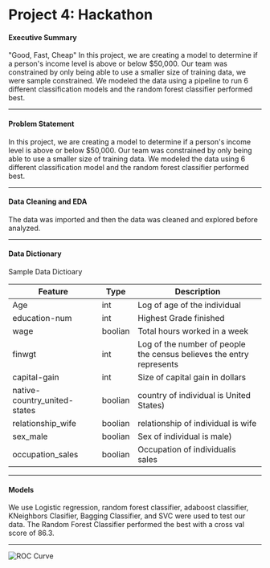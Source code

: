 # Project 4: Hackathon

#### Executive Summary

"Good, Fast, Cheap"
In this project, we are creating a model to determine if a person's income level is above or below $50,000. Our team was constrained by only being able to use a smaller size of training data, we were sample constrained.  We modeled the data using a pipeline to run 6 different classification models and the random forest classifier performed best.

---

#### Problem Statement

In this project, we are creating a model to determine if a person's income level is above or below $50,000.  Our team was constrained by only being able to use a smaller size of training data.  We modeled the data using 6 different classification model and the random forest classifier performed best.


---

#### Data Cleaning and EDA

The data was imported and then the data was cleaned and explored before analyzed.  



---

#### Data Dictionary

Sample Data Dictioary

|Feature|Type|Description|
|---|---|---|
|Age|int|Log of age of the individual| 
|education-num|int|Highest Grade finished|
|wage|boolian|Total hours worked in a week|
|finwgt|int|Log of the number of people the census believes the entry represents|
|capital-gain|int|Size of capital gain in dollars|
|native-country_united-states|boolian|country of individual is United States)|
|relationship_wife|boolian|relationship of individual is wife|
|sex_male|boolian|Sex of individual is male)|
|occupation_sales|boolian|Occupation of individualis sales|



---

#### Models

We use Logistic regression, random forest classifier, adaboost classifier, KNeighbors Clasifier, Bagging Classifier, and SVC were used to test our data.  The Random Forest Classifier performed the best with a cross val score of 86.3.


---

![ROC Curve](https://i.imgur.com/YAQmJAE.png)
